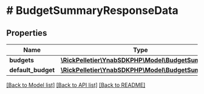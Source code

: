 # # BudgetSummaryResponseData

## Properties

Name | Type | Description | Notes
------------ | ------------- | ------------- | -------------
**budgets** | [**\RickPelletier\YnabSDKPHP\Model\BudgetSummary[]**](BudgetSummary.md) |  |
**default_budget** | [**\RickPelletier\YnabSDKPHP\Model\BudgetSummary**](BudgetSummary.md) |  | [optional]

[[Back to Model list]](../../README.md#models) [[Back to API list]](../../README.md#endpoints) [[Back to README]](../../README.md)

